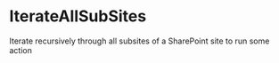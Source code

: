 # IterateAllSubSites
Iterate recursively through all subsites of a SharePoint site to run some action
